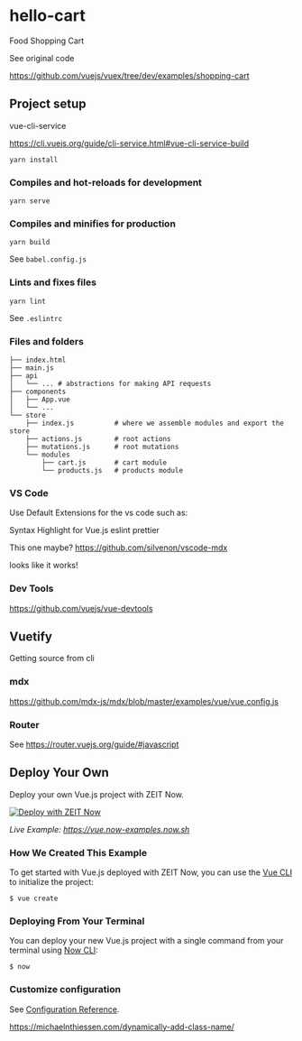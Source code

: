 # hello-cart

Food Shopping Cart

See original code

https://github.com/vuejs/vuex/tree/dev/examples/shopping-cart

## Project setup

vue-cli-service

https://cli.vuejs.org/guide/cli-service.html#vue-cli-service-build

```
yarn install
```

### Compiles and hot-reloads for development

```
yarn serve
```

### Compiles and minifies for production

```
yarn build
```

See `babel.config.js`

### Lints and fixes files

```
yarn lint
```

See `.eslintrc`

### Files and folders

```
├── index.html
├── main.js
├── api
│   └── ... # abstractions for making API requests
├── components
│   ├── App.vue
│   └── ...
└── store
    ├── index.js          # where we assemble modules and export the store
    ├── actions.js        # root actions
    ├── mutations.js      # root mutations
    └── modules
        ├── cart.js       # cart module
        └── products.js   # products module
```

### VS Code

Use Default Extensions for the vs code such as:

Syntax Highlight for Vue.js
eslint
prettier

This one maybe? https://github.com/silvenon/vscode-mdx

looks like it works!

### Dev Tools

https://github.com/vuejs/vue-devtools

## Vuetify

Getting source from cli

### mdx

https://github.com/mdx-js/mdx/blob/master/examples/vue/vue.config.js

### Router

See https://router.vuejs.org/guide/#javascript

## Deploy Your Own

Deploy your own Vue.js project with ZEIT Now.

[![Deploy with ZEIT Now](https://zeit.co/button)](https://zeit.co/import/project?template=https://github.com/zeit/now/tree/master/examples/vue)

_Live Example: https://vue.now-examples.now.sh_

### How We Created This Example

To get started with Vue.js deployed with ZEIT Now, you can use the [Vue CLI](https://cli.vuejs.org/guide/creating-a-project.html#vue-create) to initialize the project:

```shell
$ vue create
```

### Deploying From Your Terminal

You can deploy your new Vue.js project with a single command from your terminal using [Now CLI](https://zeit.co/download):

```shell
$ now
```

### Customize configuration

See [Configuration Reference](https://cli.vuejs.org/config/).

https://michaelnthiessen.com/dynamically-add-class-name/
